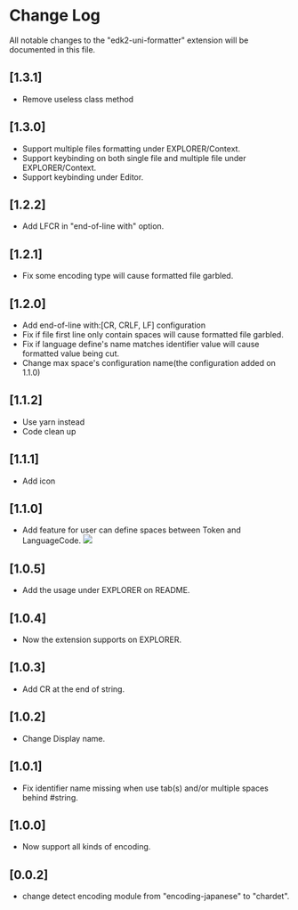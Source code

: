 # Change Log

All notable changes to the "edk2-uni-formatter" extension will be documented in this file.

## [1.3.1]

- Remove useless class method

## [1.3.0]

- Support multiple files formatting under EXPLORER/Context.
- Support keybinding on both single file and multiple file under EXPLORER/Context.
- Support keybinding under Editor.

## [1.2.2]

- Add LFCR in "end-of-line with" option.

## [1.2.1]

- Fix some encoding type will cause formatted file garbled.

## [1.2.0]

- Add end-of-line with:[CR, CRLF, LF] configuration
- Fix if file first line only contain spaces will cause formatted file garbled.
- Fix if language define's name matches identifier value will cause formatted value being cut.
- Change max space's configuration name(the configuration added on 1.1.0)

## [1.1.2]

- Use yarn instead
- Code clean up

## [1.1.1]

- Add icon

## [1.1.0]

- Add feature for user can define spaces between Token and LanguageCode.
  ![](img/change.jpg)

## [1.0.5]

- Add the usage under EXPLORER on README.

## [1.0.4]

- Now the extension supports on EXPLORER.

## [1.0.3]

- Add CR at the end of string.

## [1.0.2]

- Change Display name.

## [1.0.1]

- Fix identifier name missing when use tab(s) and/or multiple spaces behind #string.

## [1.0.0]

- Now support all kinds of encoding.

## [0.0.2]

- change detect encoding module from "encoding-japanese" to "chardet".
